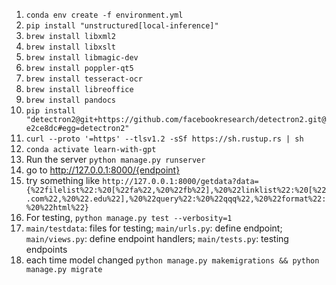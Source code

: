 1. `conda env create -f environment.yml`
2. `pip install "unstructured[local-inference]"`
3. `brew install libxml2`
4. `brew install libxslt`
5. `brew install libmagic-dev`
6. `brew install poppler-qt5`
7. `brew install tesseract-ocr`
8. `brew install libreoffice`
9. `brew install pandocs`
10. `pip install "detectron2@git+https://github.com/facebookresearch/detectron2.git@e2ce8dc#egg=detectron2"`
11. `curl --proto '=https' --tlsv1.2 -sSf https://sh.rustup.rs | sh`
12. `conda activate learn-with-gpt`
13. Run the server `python manage.py runserver`
14. go to http://127.0.0.1:8000/{endpoint}
15. try something like `http://127.0.0.1:8000/getdata?data={%22filelist%22:%20[%22fa%22,%20%22fb%22],%20%22linklist%22:%20[%22.com%22,%20%22.edu%22],%20%22query%22:%20%22qqq%22,%20%22format%22:%20%22html%22}`
16. For testing, `python manage.py test --verbosity=1`
17. `main/testdata`: files for testing; `main/urls.py`: define endpoint; `main/views.py`: define endpoint handlers; `main/tests.py`: testing endpoints
18. each time model changed `python manage.py makemigrations && python manage.py migrate`
